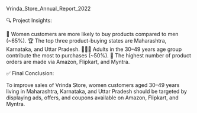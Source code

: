 Vrinda_Store_Annual_Report_2022

🔍 Project Insights:

👩 Women customers are more likely to buy products compared to men (~65%).
🏆 The top three product-buying states are Maharashtra, Karnataka, and Uttar Pradesh.
👨‍👩‍👧 Adults in the 30–49 years age group contribute the most to purchases (~50%).
🛒 The highest number of product orders are made via Amazon, Flipkart, and Myntra.

✅ Final Conclusion:

To improve sales of Vrinda Store, women customers aged 30–49 years living in Maharashtra, Karnataka, and Uttar Pradesh should be targeted by displaying ads, offers, and coupons available on 
Amazon, Flipkart, and Myntra.
